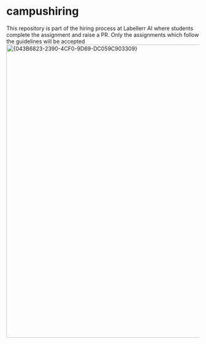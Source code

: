 # campushiring
This repository is part of the hiring process at Labellerr AI where students complete the assignment and raise a PR. Only the assignments which follow the guidelines will be accepted
<img width="1194" height="765" alt="{043B6823-2390-4CF0-9D69-DC059C903309}" src="https://github.com/user-attachments/assets/506d8157-be61-41d3-8e6b-edd766cd342d" />
